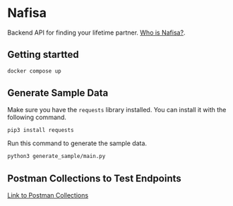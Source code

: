 # Nafisa
Backend API for finding your lifetime partner. [Who is Nafisa?](https://en.wikipedia.org/wiki/Khadija_bint_Khuwaylid#Marriage_to_Muhammad).

## Getting startted
```bash
docker compose up
```

## Generate Sample Data
Make sure you have the `requests` library installed. You can install it with the following command.
```
pip3 install requests
```
Run this command to generate the sample data.
```bash
python3 generate_sample/main.py
```

## Postman Collections to Test Endpoints
[Link to Postman Collections](https://elements.getpostman.com/redirect?entityId=3737341-2aa47bbe-93b9-47f6-9143-d89eb19fd550&entityType=collection)
